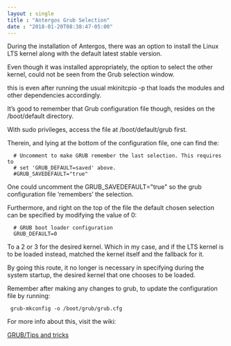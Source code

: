 ```yaml
---
layout : single
title : "Antergos Grub Selection"
date : "2018-01-20T08:38:47-05:00"
---
```


During the installation of Antergos, there was an option to install the Linux LTS kernel along with the default latest stable version.

Even though it was installed appropriately, the option to select the other kernel, could not be seen from the Grub selection window.

this is even after running the usual mkinitcpio -p <linux kernel> that loads the modules and other dependencies accordingly.

It’s good to remember that Grub configuration file though, resides on the /boot/default directory.

With sudo privileges, access the file at /boot/default/grub first.

Therein, and lying at the bottom of the configuration file, one can find the:

      # Uncomment to make GRUB remember the last selection. This requires to
      # set 'GRUB_DEFAULT=saved' above.
      #GRUB_SAVEDEFAULT="true"

One could uncomment the GRUB_SAVEDEFAULT="true" so the grub configuration file ‘remembers’ the selection.

Furthermore, and right on the top of the file the default chosen selection can be specified by modifying the value of 0:

      # GRUB boot loader configuration
      GRUB_DEFAULT=0

To a 2 or 3 for the desired kernel. Which in my case, and if the LTS kernel is to be loaded instead, matched the kernel itself and the fallback for it.

By going this route, it no longer is necessary in specifying during the system startup, the desired kernel that one chooses to be loaded.

Remember after making any changes to grub, to update the configuration file by running:

     grub-mkconfig -o /boot/grub/grub.cfg

For more info about this, visit the wiki:

<p><a href="https://wiki.archlinux.org/index.php/GRUB/Tips_and_tricks" target="_blank">GRUB/Tips and tricks</a></p>
